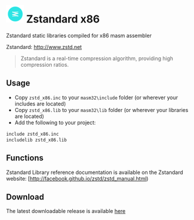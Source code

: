 # ![](../../assets/zstd.png) Zstandard x86

Zstandard static libraries compiled for x86 masm assembler 

Zstandard: http://www.zstd.net

> Zstandard is a real-time compression algorithm, providing high compression ratios.
>

## Usage

* Copy `zstd_x86.inc` to your `masm32\include` folder (or wherever your includes are located)
* Copy `zstd_x86.lib` to your `masm32\lib` folder (or wherever your libraries are located)
* Add the following to your project:
```assembly
include zstd_x86.inc
includelib zstd_x86.lib
```

## Functions

Zstandard Library reference documentation is available on the Zstandard website: [http://facebook.github.io/zstd/zstd_manual.html)

## Download

The latest downloadable release is available [here](https://github.com/mrfearless/libraries/blob/master/releases/zstd_x86.zip?raw=true)
